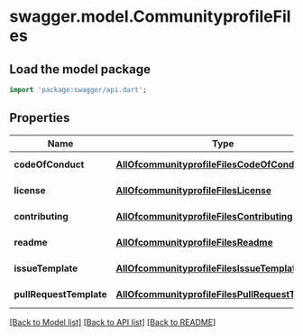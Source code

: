 # swagger.model.CommunityprofileFiles

## Load the model package
```dart
import 'package:swagger/api.dart';
```

## Properties
Name | Type | Description | Notes
------------ | ------------- | ------------- | -------------
**codeOfConduct** | [**AllOfcommunityprofileFilesCodeOfConduct**](AllOfcommunityprofileFilesCodeOfConduct.md) |  | [default to null]
**license** | [**AllOfcommunityprofileFilesLicense**](AllOfcommunityprofileFilesLicense.md) |  | [default to null]
**contributing** | [**AllOfcommunityprofileFilesContributing**](AllOfcommunityprofileFilesContributing.md) |  | [default to null]
**readme** | [**AllOfcommunityprofileFilesReadme**](AllOfcommunityprofileFilesReadme.md) |  | [default to null]
**issueTemplate** | [**AllOfcommunityprofileFilesIssueTemplate**](AllOfcommunityprofileFilesIssueTemplate.md) |  | [default to null]
**pullRequestTemplate** | [**AllOfcommunityprofileFilesPullRequestTemplate**](AllOfcommunityprofileFilesPullRequestTemplate.md) |  | [default to null]

[[Back to Model list]](../README.md#documentation-for-models) [[Back to API list]](../README.md#documentation-for-api-endpoints) [[Back to README]](../README.md)

